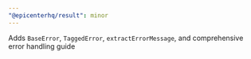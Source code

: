 ```yaml
---
"@epicenterhq/result": minor
---
```


Adds `BaseError`, `TaggedError`, `extractErrorMessage`, and comprehensive error handling guide
